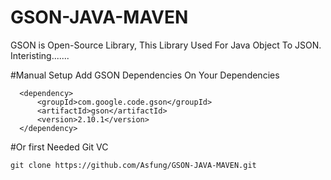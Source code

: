 # GSON-JAVA-MAVEN

GSON is Open-Source Library, This Library Used For Java Object To JSON.
Interisting.......

#Manual Setup
Add GSON Dependencies On Your Dependencies
```
  <dependency>
      <groupId>com.google.code.gson</groupId>
      <artifactId>gson</artifactId>
      <version>2.10.1</version>
  </dependency>
```

#Or 
first Needed Git VC

```
git clone https://github.com/Asfung/GSON-JAVA-MAVEN.git
```

